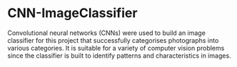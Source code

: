 # CNN-ImageClassifier
Convolutional neural networks (CNNs) were used to build an image classifier for this project that successfully categorises photographs into various categories. It is suitable for a variety of computer vision problems since the classifier is built to identify patterns and characteristics in images.
